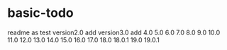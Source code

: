 # basic-todo

readme as test version2.0
add version3.0
add 4.0
5.0
6.0
7.0
8.0
9.0
10.0
11.0
12.0
13.0
14.0
15.0
16.0
17.0
18.0
18.0.1
19.0
19.0.1